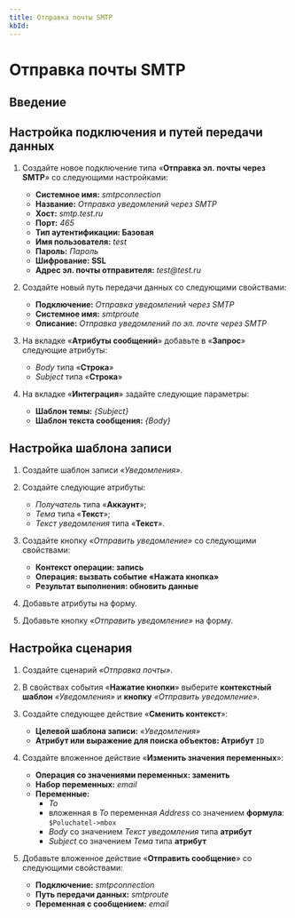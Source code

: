 ```yaml
---
title: Отправка почты SMTP
kbId:
---
```


# Отправка почты SMTP

## Введение

## Настройка подключения и путей передачи данных

1. Создайте новое подключение типа «**Отправка эл. почты через SMTP**» со следующими настройками:

    - **Системное имя:** _smtpconnection_
    - **Название:** _Отправка уведомлений через SMTP_
    - **Хост:** _smtp.test.ru_
    - **Порт:** _465_
    - **Тип аутентификации: Базовая**
    - **Имя пользователя:** _test_
    - **Пароль:** _Пароль_
    - **Шифрование: SSL**
    - **Адрес эл. почты отправителя:** _test@test.ru_

2. Создайте новый путь передачи данных со следующими свойствами:

    - **Подключение:** _Отправка уведомлений через SMTP_
    - **Системное имя:** _smtproute_
    - **Описание:** _Отправка уведомлений по эл. почте через SMTP_

3. На вкладке «**Атрибуты сообщений**» добавьте в «**Запрос**» следующие атрибуты:

    - _Body_ типа «**Строка**»
    - _Subject_ типа «**Строка**»

4. На вкладке «**Интеграция**» задайте следующие параметры:

    - **Шаблон темы:** _{Subject}_
    - **Шаблон текста сообщения:** _{Body}_

## Настройка шаблона записи

1. Создайте шаблон записи _«Уведомления»_.
2. Создайте следующие атрибуты:

    - _Получатель_ типа «**Аккаунт**»;
    - _Тема_ типа «**Текст**»;
    - _Текст уведомления_ типа «**Текст**».

3. Создайте кнопку _«Отправить уведомление»_ со следующими свойствами:

    - **Контекст операции: запись**
    - **Операция: вызвать событие «Нажата кнопка»**
    - **Результат выполнения: обновить данные**

4. Добавьте атрибуты на форму.
5. Добавьте кнопку _«Отправить уведомление»_ на форму.

## Настройка сценария

1. Создайте сценарий _«Отправка почты»_.
2. В свойствах события «**Нажатие кнопки**» выберите **контекстный шаблон** _«Уведомления»_ и **кнопку** _«Отправить уведомление»_.
3. Создайте следующее действие «**Сменить контекст**»:

    - **Целевой шаблона записи:** _«Уведомления»_
    - **Атрибут или выражение для поиска объектов: Атрибут** `ID`

4. Создайте вложенное действие «**Изменить значения переменных**»:

    - **Операция со значениями переменных: заменить**
    - **Набор переменных:** _email_
    - **Переменные:**
        - _To_
        - вложенная в _To_ переменная _Address_ со значением **формула**: `$Poluchatel->mbox`
        - _Body_ со значением _Текст уведомления_ типа **атрибут**
        - _Subject_ со значением _Тема_ типа **атрибут**

5. Добавьте вложенное действие «**Отправить сообщение**» со следующими свойствами:

    - **Подключение:** _smtpconnection_
    - **Путь передачи данных:** _smtproute_
    - **Переменная с сообщением:** _email_
